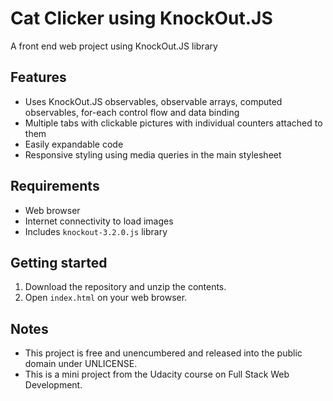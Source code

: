 # Cat Clicker using KnockOut.JS

A front end web project using KnockOut.JS library



## Features

* Uses KnockOut.JS observables, observable arrays, computed observables, for-each control flow and data binding
* Multiple tabs with clickable pictures with individual counters attached to them
* Easily expandable code
* Responsive styling using media queries in the main stylesheet



## Requirements

* Web browser
* Internet connectivity to load images
* Includes ``knockout-3.2.0.js`` library



## Getting started

1. Download the repository and unzip the contents.
2. Open ``index.html`` on your web browser. 



## Notes

* This project is free and unencumbered and released into the public domain under UNLICENSE.
* This is a mini project from the Udacity course on Full Stack Web Development.